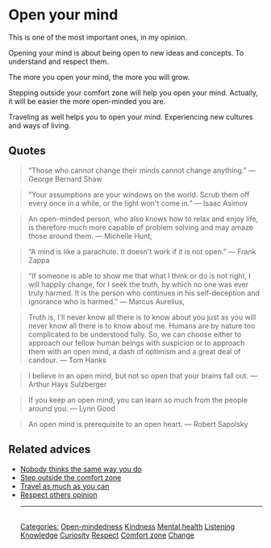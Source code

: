 # Open your mind

This is one of the most important ones, in my opinion.

Opening your mind is about being open to new ideas and concepts. To understand and respect them.

The more you open your mind, the more you will grow.

Stepping outside your comfort zone will help you open your mind. Actually, it will be easier the more open-minded you are.

Traveling as well helps you to open your mind. Experiencing new cultures and ways of living.

## Quotes

> “Those who cannot change their minds cannot change anything.” ― George Bernard Shaw

> “Your assumptions are your windows on the world. Scrub them off every once in a while, or the light won't come in.” ― Isaac Asimov

> An open-minded person, who also knows how to relax and enjoy life, is therefore much more capable of problem solving and may amaze those around them. ― Michelle Hunt,

> “A mind is like a parachute. It doesn't work if it is not open.” ― Frank Zappa

> “If someone is able to show me that what I think or do is not right, I will happily change, for I seek the truth, by which no one was ever truly harmed. It is the person who continues in his self-deception and ignorance who is harmed.” ― Marcus Aurelius,

> Truth is, I'll never know all there is to know about you just as you will never know all there is to know about me. Humans are by nature too complicated to be understood fully. So, we can choose either to approach our fellow human beings with suspicion or to approach them with an open mind, a dash of optimism and a great deal of candour. ― Tom Hanks

> I believe in an open mind, but not so open that your brains fall out. ― Arthur Hays Sulzberger

> If you keep an open mind, you can learn so much from the people around you. ― Lynn Good

> An open mind is prerequisite to an open heart. ― Robert Sapolsky

## Related advices

- [Nobody thinks the same way you do](../Nobody%20thinks%20the%20same%20way%20you%20do/index.md)
- [Step outside the comfort zone](../Step%20outside%20the%20comfort%20zone/index.md)
- [Travel as much as you can](../Travel%20as%20much%20as%20you%20can/index.md)
- [Respect others opinion](../Respect%20others%20opinion/index.md)<hr/><br/>[Categories:](../Categories/index.md) [Open-mindedness](../Categories/Open-mindedness.md) [Kindness](../Categories/Kindness.md) [Mental health](../Categories/Mental%20health.md) [Listening](../Categories/Listening.md) [Knowledge](../Categories/Knowledge.md) [Curiosity](../Categories/Curiosity.md) [Respect](../Categories/Respect.md) [Comfort zone](../Categories/Comfort%20zone.md) [Change](../Categories/Change.md)